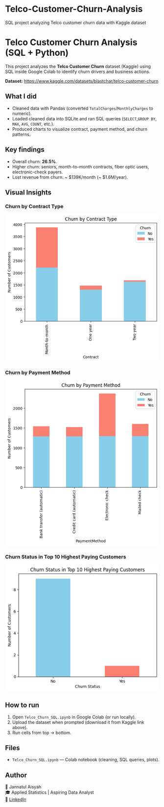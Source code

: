 # Telco-Customer-Churn-Analysis
SQL project analyzing Telco customer churn data with Kaggle dataset

# Telco Customer Churn Analysis (SQL + Python)

This project analyzes the **Telco Customer Churn** dataset (Kaggle) using SQL inside Google Colab to identify churn drivers and business actions.

**Dataset:** https://www.kaggle.com/datasets/blastchar/telco-customer-churn

## What I did
- Cleaned data with Pandas (converted `TotalCharges`/`MonthlyCharges` to numeric).  
- Loaded cleaned data into SQLite and ran SQL queries (`SELECT`,`GROUP BY`, `MAX`, `AVG`, `COUNT`, etc.).  
- Produced charts to visualize contract, payment method, and churn patterns.

## Key findings
- Overall churn: **26.5%**.  
- Higher churn: seniors, month-to-month contracts, fiber optic users, electronic-check payers.  
- Lost revenue from churn: ~ \$139K/month (~ \$1.6M/year).

## Visual Insights

### Churn by Contract Type
![Churn by Contract](churn_by_contract.png)

### Churn by Payment Method
![Churn by Payment Method](churn_by_payment.png)

### Churn Status in Top 10 Highest Paying Customers
![Churn Status in Top 10 Highest Paying Customers](top_10_customers.png)

## How to run
1. Open `Telco_Churn_SQL.ipynb` in Google Colab (or run locally).  
2. Upload the dataset when prompted (download it from Kaggle link above).  
3. Run cells from top → bottom.

## Files
- `Telco_Churn_SQL.ipynb` — Colab notebook (cleaning, SQL queries, plots).  

## Author
👤 Jannatul Aisyah  
🎓 Applied Statistics | Aspiring Data Analyst  
📌 [LinkedIn](linkedin.com/in/jannatulaisyah)

